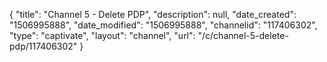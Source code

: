 {
    "title": "Channel 5 - Delete PDP",
    "description": null,
    "date_created": "1506995888",
    "date_modified": "1506995888",
    "channelid": "117406302",
    "type": "captivate",
    "layout": "channel",
    "url": "\/c\/channel-5-delete-pdp\/117406302"
}
